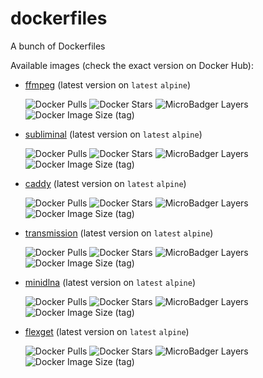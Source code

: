 # dockerfiles
A bunch of Dockerfiles

Available images (check the exact version on Docker Hub):

- [ffmpeg](https://hub.docker.com/r/maxcanna/ffmpeg) (latest version on `latest` `alpine`)

    ![Docker Pulls](https://img.shields.io/docker/pulls/maxcanna/ffmpeg) ![Docker Stars](https://img.shields.io/docker/stars/maxcanna/ffmpeg) ![MicroBadger Layers](https://img.shields.io/microbadger/layers/maxcanna/ffmpeg) ![Docker Image Size (tag)](https://img.shields.io/docker/image-size/maxcanna/ffmpeg/latest)

- [subliminal](https://hub.docker.com/r/maxcanna/subliminal) (latest version on `latest` `alpine`)

    ![Docker Pulls](https://img.shields.io/docker/pulls/maxcanna/subliminal) ![Docker Stars](https://img.shields.io/docker/stars/maxcanna/subliminal) ![MicroBadger Layers](https://img.shields.io/microbadger/layers/maxcanna/subliminal) ![Docker Image Size (tag)](https://img.shields.io/docker/image-size/maxcanna/subliminal/latest)

- [caddy](https://hub.docker.com/r/maxcanna/caddy) (latest version on `latest` `alpine`)

    ![Docker Pulls](https://img.shields.io/docker/pulls/maxcanna/caddy) ![Docker Stars](https://img.shields.io/docker/stars/maxcanna/caddy) ![MicroBadger Layers](https://img.shields.io/microbadger/layers/maxcanna/caddy) ![Docker Image Size (tag)](https://img.shields.io/docker/image-size/maxcanna/caddy/latest)

 - [transmission](https://hub.docker.com/r/maxcanna/transmission) (latest version on `latest` `alpine`)

    ![Docker Pulls](https://img.shields.io/docker/pulls/maxcanna/transmission) ![Docker Stars](https://img.shields.io/docker/stars/maxcanna/transmission) ![MicroBadger Layers](https://img.shields.io/microbadger/layers/maxcanna/transmission) ![Docker Image Size (tag)](https://img.shields.io/docker/image-size/maxcanna/transmission/latest)

 - [minidlna](https://hub.docker.com/r/maxcanna/minidlna) (latest version on `latest` `alpine`)

    ![Docker Pulls](https://img.shields.io/docker/pulls/maxcanna/minidlna) ![Docker Stars](https://img.shields.io/docker/stars/maxcanna/minidlna) ![MicroBadger Layers](https://img.shields.io/microbadger/layers/maxcanna/minidlna) ![Docker Image Size (tag)](https://img.shields.io/docker/image-size/maxcanna/minidlna/latest)

- [flexget](https://hub.docker.com/r/maxcanna/flexget) (latest version on `latest` `alpine`)

    ![Docker Pulls](https://img.shields.io/docker/pulls/maxcanna/flexget) ![Docker Stars](https://img.shields.io/docker/stars/maxcanna/flexget) ![MicroBadger Layers](https://img.shields.io/microbadger/layers/maxcanna/flexget) ![Docker Image Size (tag)](https://img.shields.io/docker/image-size/maxcanna/flexget/latest)
